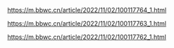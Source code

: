 
https://m.bbwc.cn/article/2022/11/02/100117764_1.html

https://m.bbwc.cn/article/2022/11/02/100117763_1.html

https://m.bbwc.cn/article/2022/11/02/100117762_1.html
